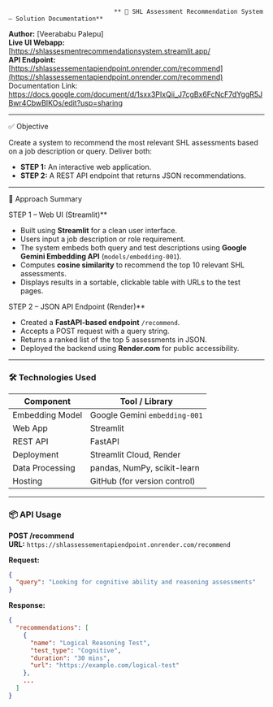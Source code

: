                                  ** 📄 SHL Assessment Recommendation System – Solution Documentation**

**Author:** [Veerababu Palepu]  
**Live UI Webapp:** [https://shlassesmentrecommendationsystem.streamlit.app/      
**API Endpoint:** [https://shlassessementapiendpoint.onrender.com/recommend](https://shlassessementapiendpoint.onrender.com/recommend)  
Documentation Link: https://docs.google.com/document/d/1sxx3PIxQii_J7cgBx6FcNcF7dYggR5JBwr4CbwBIKOs/edit?usp=sharing

---

 ✅ Objective

Create a system to recommend the most relevant SHL assessments based on a job description or query. Deliver both:
- **STEP 1:** An interactive web application.
- **STEP 2:** A REST API endpoint that returns JSON recommendations.

---

🧠 Approach Summary

STEP 1 – Web UI (Streamlit)**

- Built using **Streamlit** for a clean user interface.
- Users input a job description or role requirement.
- The system embeds both query and test descriptions using **Google Gemini Embedding API** (`models/embedding-001`).
- Computes **cosine similarity** to recommend the top 10 relevant SHL assessments.
- Displays results in a sortable, clickable table with URLs to the test pages.

STEP 2 – JSON API Endpoint (Render)**

- Created a **FastAPI-based endpoint** `/recommend`.
- Accepts a POST request with a query string.
- Returns a ranked list of the top 5 assessments in JSON.
- Deployed the backend using **Render.com** for public accessibility.

---

### 🛠️ Technologies Used

| Component         | Tool / Library                    |
|------------------|-----------------------------------|
| Embedding Model  | Google Gemini `embedding-001`     |
| Web App          | Streamlit                         |
| REST API         | FastAPI                           |
| Deployment       | Streamlit Cloud, Render           |
| Data Processing  | pandas, NumPy, scikit-learn       |
| Hosting          | GitHub (for version control)      |

---

### 📦 API Usage

**POST /recommend**  
**URL:** `https://shlassessementapiendpoint.onrender.com/recommend`

**Request:**
```json
{
  "query": "Looking for cognitive ability and reasoning assessments"
}
```

**Response:**
```json
{
  "recommendations": [
    {
      "name": "Logical Reasoning Test",
      "test_type": "Cognitive",
      "duration": "30 mins",
      "url": "https://example.com/logical-test"
    },
    ...
  ]
}
```

